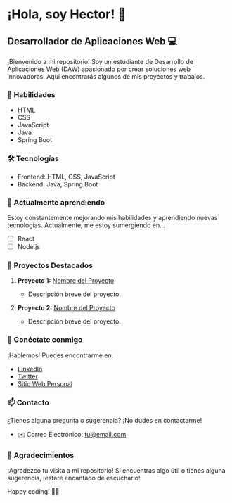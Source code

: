 # ¡Hola, soy Hector! 👋

## Desarrollador de Aplicaciones Web 💻

¡Bienvenido a mi repositorio! Soy un estudiante de Desarrollo de Aplicaciones Web (DAW) apasionado por crear soluciones web innovadoras. Aquí encontrarás algunos de mis proyectos y trabajos.

### 🚀 Habilidades

- HTML
- CSS
- JavaScript
- Java
- Spring Boot

### 🛠️ Tecnologías

- Frontend: HTML, CSS, JavaScript
- Backend: Java, Spring Boot

### 🌱 Actualmente aprendiendo

Estoy constantemente mejorando mis habilidades y aprendiendo nuevas tecnologías. Actualmente, me estoy sumergiendo en...

- [ ] React
- [ ] Node.js

### 📂 Proyectos Destacados

1. **Proyecto 1:** [Nombre del Proyecto](enlace_al_proyecto)
   - Descripción breve del proyecto.

2. **Proyecto 2:** [Nombre del Proyecto](enlace_al_proyecto)
   - Descripción breve del proyecto.

### 🤝 Conéctate conmigo

¡Hablemos! Puedes encontrarme en:

- [LinkedIn](enlace_a_tu_linkedin)
- [Twitter](enlace_a_tu_twitter)
- [Sitio Web Personal](enlace_a_tu_sitio_web)

### 📫 Contacto

¿Tienes alguna pregunta o sugerencia? ¡No dudes en contactarme!

- ✉️ Correo Electrónico: tu@email.com

### 🙏 Agradecimientos

¡Agradezco tu visita a mi repositorio! Si encuentras algo útil o tienes alguna sugerencia, ¡estaré encantado de escucharlo!

Happy coding! 👨‍💻
